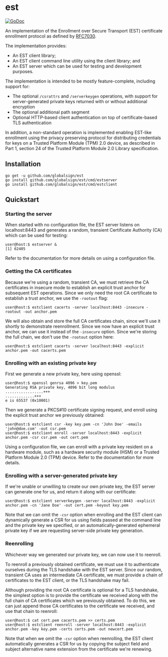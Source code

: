 # est

[![GoDoc](https://godoc.org/github.com/globalsign/est?status.svg)](https://godoc.org/github.com/globalsign/est)

An implementation of the Enrollment over Secure Transport (EST) certificate
enrollment protocol as defined by [RFC7030](https://tools.ietf.org/html/rfc7030).

The implementation provides:

 * An EST client library;
 * An EST client command line utility using the client library; and
 * An EST server which can be used for testing and development purposes.

The implementation is intended to be mostly feature-complete, including
support for:

 * The optional `/csrattrs` and `/serverkeygen` operations, with support for
   server-generated private keys returned with or without additional
   encryption
 * The optional additional path segment
 * Optional HTTP-based client authentication on top of certificate-based
   TLS authentication

In addition, a non-standard operation is implemented enabling EST-like
enrollment using the privacy preserving protocol for distributing credentials
for keys on a Trusted Platform Module (TPM) 2.0 device, as described in Part 1,
section 24 of the Trusted Platform Module 2.0 Library specification.

## Installation

    go get -u github.com/globalsign/est
    go install github.com/globalsign/est/cmd/estserver
    go install github.com/globalsign/est/cmd/estclient

## Quickstart

### Starting the server

When started with no configuration file, the EST server listens on
localhost:8443 and generates a random, transient Certificate Authority (CA)
which can be used for testing:

    user@host:$ estserver &
    [1] 62405

Refer to the documentation for more details on using a configuration file.

### Getting the CA certificates

Because we're using a random, transient CA, we must retrieve the CA certificates
in insecure mode to establish an explicit trust anchor for subsequent EST
operations. Since we only need the root CA certificate to establish a trust
anchor, we use the `-rootout` flag:

    user@host:$ estclient cacerts -server localhost:8443 -insecure -rootout -out anchor.pem

We will also obtain and store the full CA certificates chain, since we'll use
it shortly to demonstrate reenrollment. Since we now have an explicit trust
anchor, we can use it instead of the `-insecure` option. Since we're storing
the full chain, we don't use the `-rootout` option here:

    user@host:$ estclient cacerts -server localhost:8443 -explicit anchor.pem -out cacerts.pem

### Enrolling with an existing private key

First we generate a new private key, here using openssl:

    user@host:$ openssl genrsa 4096 > key.pem
    Generating RSA private key, 4096 bit long modulus
    .................+++
    .............+++
    e is 65537 (0x10001)

Then we generate a PKCS#10 certificate signing request, and enroll using the
explicit trust anchor we previously obtained:

    user@host:$ estclient csr -key key.pem -cn 'John Doe' -emails 'john@doe.com' -out csr.pem
    user@host:$ estclient enroll -server localhost:8443 -explicit anchor.pem -csr csr.pem -out cert.pem

Using a configuration file, we can enroll with a private key resident on a
hardware module, such as a hardware security module (HSM) or a Trusted Platform
Module 2.0 (TPM) device. Refer to the documentation for more details.

### Enrolling with a server-generated private key

If we're unable or unwilling to create our own private key, the EST server can
generate one for us, and return it along with our certificate:

    user@host:$ estclient serverkeygen -server localhost:8443 -explicit anchor.pem -cn 'Jane Doe' -out cert.pem -keyout key.pem

Note that we can omit the `-csr` option when enrolling and the EST client can
dynamically generate a CSR for us using fields passed at the command line and
the private key we specified, or an automatically-generated ephemeral private
key if we are requesting server-side private key generation.

### Reenrolling

Whichever way we generated our private key, we can now use it to reenroll.

To reenroll a previously obtained certificate, we must use it to authenticate
ourselves during the TLS handshake with the EST server. Since our random,
transient CA uses an intermediate CA certificate, we must provide a chain of
certificates to the EST client, or the TLS handshake may fail.

Although providing the root CA certificate is optional for a TLS handshake,
the simplest option is to provide the certificate we received along with the
full chain of CA certificates which we previously obtained. To do this, we
can just append those CA certificates to the certificate we received, and
use that chain to reenroll:

    user@host:$ cat cert.pem cacerts.pem >> certs.pem
    user@host:$ estclient reenroll -server localhost:8443 -explicit anchor.pem -key key.pem -certs certs.pem -out newcert.pem

Note that when we omit the `-csr` option when reenrolling, the EST client
automatically generates a CSR for us by copying the subject field and subject
alternative name extension from the certificate we're renewing.
